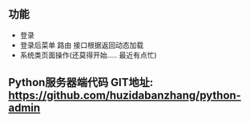 ## 功能

* 登录
* 登录后菜单 路由 接口根据返回动态加载
* 系统类页面操作(还莫得开始..... 最近有点忙)

## Python服务器端代码 GIT地址: https://github.com/huzidabanzhang/python-admin
